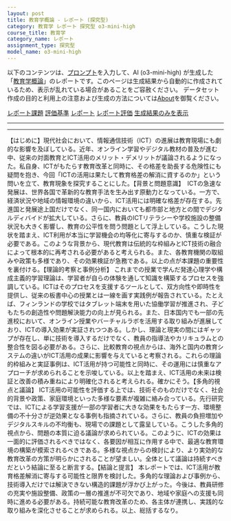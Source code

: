 ```yaml
---
layout: post
title: 教育学概論 - レポート (探究型)
category: 教育学 レポート 探究型 o3-mini-high
course_title: 教育学
category_name: レポート
assignment_type: 探究型
model_name: o3-mini-high
---
```


以下のコンテンツは、[プロンプト](https://github.com/takedatoshiyuki/synthetic_assignments/tree/main/generated/教育学/o3-mini-high/prompt_レポート-探究型.md)を入力して、AI (o3-mini-high) が生成した「[教育学概論](/contents/教育学/)」のレポートです。このページは生成結果から自動的に作成されているため、表示が乱れている場合があることをご容赦ください。
データセット作成の目的と利用上の注意および生成の方法については[About](/About)を御覧ください。

[レポート課題](../レポート課題-探究型)
[評価基準](../評価基準-探究型)
[レポート](../レポート-探究型)
[レポート評価](../レポート評価-探究型)
[生成結果のみを表示](https://github.com/takedatoshiyuki/synthetic_assignments/tree/main/generated/教育学/o3-mini-high/レポート-探究型.md)
  

***
***
  
【はじめに】現代社会において、情報通信技術（ICT）の進展は教育現場にも劇的な影響を及ぼしている。近年、オンライン学習やデジタル教材の普及が進む中、従来の対面教育とICT活用のメリット・デメリットが議論されるようになった。私自身、ICTがもたらす教育改革と同時に、その格差を助長する危険性にも疑問を抱き、今回「ICTの活用は果たして教育格差の解消に資するのか」という問いを立て、教育現象を探究することにした。【背景と問題意識】　ICTの急速な発展は、世界各国で革新的な教育手法を生み出す原動力となっている。一方で、経済状況や地域の情報環境の違いから、ICT活用には明確な格差が存在する。先進国と発展途上国だけでなく、同一国内においても都市部と地方との間でデジタルディバイドが拡大している。さらに、教員のICTリテラシーや学校施設の整備状況も大きく影響し、教育の公平性を問う問題として浮上している。こうした現状を踏まえ、ICT利用が本当に学習機会の均等化に寄与するのか、慎重な検証が必要である。このような背景から、現代教育は伝統的な枠組みとICT技術の融合によって根本的に再考される必要があると考えられる。また、各教育機関の取組みや政策も多様であり、その効果検証が急務である。以上の点が本課題の重要性を裏付ける。【理論的考察と事例分析】 これまでの授業で学んだ発達心理学や構成主義的学習理論は、学習者が自らの体験を通して知識を構築するプロセスを強調している。ICTはそのプロセスを支援するツールとして、双方向性や即時性を提供し、従来の板書中心の授業とは一線を画す実践例が報告されている。たとえば、フィンランドの学校ではタブレット端末を用いた協働学習が推進され、子どもたちの創造性や問題解決能力の向上が見られる。また、日本国内でも一部の先進校において、オンライン授業やバーチャルラボを活用する取り組みが進展しており、ICTの導入効果が実証されつつある。しかし、理論と現実の間にはギャップが存在し、単に技術を導入するだけでなく、教員の指導法やカリキュラムとの整合性を図る必要がある。さらに、比較教育の視点からは、海外と国内の教育システムの違いがICT活用の成果に影響を与えていると考察される。これらの理論的枠組みと実証事例は、ICT活用が持つ可能性と同時に、その運用には慎重なアプローチが求められることを示唆している。以上を踏まえ、ICT活用の未来は検証と改善の積み重ねにより明確化されると考えられる。確かにそう。【多角的視点と議論】 ICT活用の可能性を評価する上では、技術そのものだけでなく、社会的背景や政策、家庭環境といった多様な要素が複雑に絡み合っている。先行研究では、ICTによる学習支援が一部の学習者に大きな効果をもたらす一方、環境整備の不十分さが逆効果となる事例も指摘されている。さらに、教員の負担増加やデジタルスキルの不均衡も、現場での課題として露呈している。こうした多角的視点から、問題の本質に迫る議論が求められている。このように、ICTの効果は一面的に評価されるべきではなく、各要因が相互に作用する中で、最適な教育環境の構築が模索されるべきである。多様な視点からの検討により、より実効的な教育改革の方策が明らかにされることが望ましい。全体として議論は持続すべきだという結論に至ると断言する。【結論と提言】 本レポートでは、ICT活用が教育格差解消に寄与する可能性と限界を検討した。多角的な理論および事例から、技術導入だけでは解決できない構造的課題が浮かび上がった。今後は、教員研修の充実や施設整備、政策の一層の推進が不可欠であり、地域や家庭への支援も同時に進める必要がある。持続可能な教育改革のため、各主体が連携し、実践的な取り組みを深化させることが求められる。以上、総括するなり。
